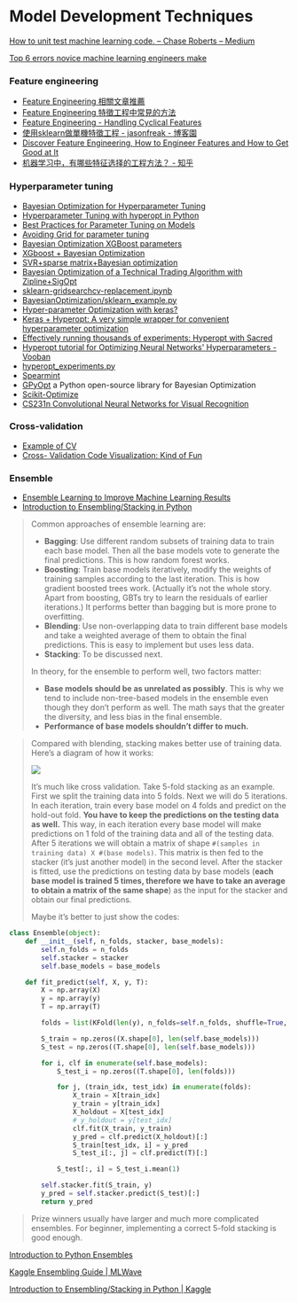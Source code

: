 # Model Development Techniques

[How to unit test machine learning code. – Chase Roberts – Medium](https://medium.com/@keeper6928/how-to-unit-test-machine-learning-code-57cf6fd81765)

[Top 6 errors novice machine learning engineers make](https://medium.com/ai³-theory-practice-business/top-6-errors-novice-machine-learning-engineers-make-e82273d394db)

### Feature engineering

* [Feature Engineering 相關文章推薦](https://medium.com/@drumrick/feature-engineering-%E7%9B%B8%E9%97%9C%E6%96%87%E7%AB%A0%E6%8E%A8%E8%96%A6-b4c2aaffe93d)
* [Feature Engineering 特徵工程中常見的方法](https://vinta.ws/code/feature-engineering.html)
* [Feature Engineering - Handling Cyclical Features](http://blog.davidkaleko.com/feature-engineering-cyclical-features.html)
* [使用sklearn做單機特徵工程 - jasonfreak - 博客園](http://www.cnblogs.com/jasonfreak/p/5448385.html)
* [Discover Feature Engineering, How to Engineer Features and How to Get Good at It](https://machinelearningmastery.com/discover-feature-engineering-how-to-engineer-features-and-how-to-get-good-at-it/)
* [机器学习中，有哪些特征选择的工程方法？ - 知乎](https://www.zhihu.com/question/28641663)

### Hyperparameter tuning

* [Bayesian Optimization for Hyperparameter Tuning](https://arimo.com/data-science/2016/bayesian-optimization-hyperparameter-tuning/)
* [Hyperparameter Tuning with hyperopt in Python](http://steventhornton.ca/hyperparameter-tuning-with-hyperopt-in-python/)
* [Best Practices for Parameter Tuning on Models](https://www.kaggle.com/c/bnp-paribas-cardif-claims-management/discussion/19083)
* [Avoiding Grid for parameter tuning](https://www.kaggle.com/c/allstate-claims-severity/discussion/24532)
* [Bayesian Optimization XGBoost parameters](https://www.kaggle.com/tilii7/bayesian-optimization-xgboost-parameters)
* [XGboost + Bayesian Optimization](https://www.kaggle.com/tilii7/xgboost-bayesian-optimization/code)
* [SVR+sparse matrix+Bayesian optimization](https://www.kaggle.com/tilii7/svr-sparse-matrix-bayesian-optimization/)
* [Bayesian Optimization of a Technical Trading Algorithm with Zipline+SigOpt](https://blog.quantopian.com/bayesian-optimization-of-a-technical-trading-algorithm-with-ziplinesigopt-2/)
* [sklearn-gridsearchcv-replacement.ipynb](https://github.com/scikit-optimize/scikit-optimize/blob/master/examples/sklearn-gridsearchcv-replacement.ipynb)
* [BayesianOptimization/sklearn\_example.py](https://github.com/fmfn/BayesianOptimization/blob/master/examples/sklearn_example.py)
* [Hyper-parameter Optimization with keras?](https://github.com/fchollet/keras/issues/1591)
* [Keras + Hyperopt: A very simple wrapper for convenient hyperparameter optimization](https://github.com/maxpumperla/hyperas)
* [Effectively running thousands of experiments: Hyperopt with Sacred](https://gab41.lab41.org/effectively-running-thousands-of-experiments-hyperopt-with-sacred-dfa53b50f1ec)
* [Hyperopt tutorial for Optimizing Neural Networks' Hyperparameters - Vooban](https://vooban.com/en/tips-articles-geek-stuff/hyperopt-tutorial-for-optimizing-neural-networks-hyperparameters/)
* [hyperopt\_experiments.py](https://github.com/Lab41/pythia/blob/master/experiments/hyperopt_experiments.py)
* [Spearmint](https://github.com/HIPS/Spearmint)
* [GPyOpt](https://sheffieldml.github.io/GPyOpt/) a Python open-source library for Bayesian Optimization
* [Scikit-Optimize](https://scikit-optimize.github.io/)
* [CS231n Convolutional Neural Networks for Visual Recognition](http://cs231n.github.io/neural-networks-3/#hyper)

### Cross-validation

* [Example of CV](https://www.kaggle.com/rspadim/off-example-of-cv/)
* [Cross- Validation Code Visualization: Kind of Fun](https://medium.com/towards-data-science/cross-validation-code-visualization-kind-of-fun-b9741baea1f8)

### Ensemble

* [Ensemble Learning to Improve Machine Learning Results](https://blog.statsbot.co/ensemble-learning-d1dcd548e936)
* [Introduction to Ensembling/Stacking in Python](https://www.kaggle.com/arthurtok/introduction-to-ensembling-stacking-in-python)

> Common approaches of ensemble learning are:
>
> * **Bagging**: Use different random subsets of training data to train each base model. Then all the base models vote to generate the final predictions. This is how random forest works.
> * **Boosting**: Train base models iteratively, modify the weights of training samples according to the last iteration. This is how gradient boosted trees work. \(Actually it’s not the whole story. Apart from boosting, GBTs try to learn the residuals of earlier iterations.\) It performs better than bagging but is more prone to overfitting.
> * **Blending**: Use non-overlapping data to train different base models and take a weighted average of them to obtain the final predictions. This is easy to implement but uses less data.
> * **Stacking**: To be discussed next.
>
> In theory, for the ensemble to perform well, two factors matter:
>
> * **Base models should be as unrelated as possibly**. This is why we tend to include non-tree-based models in the ensemble even though they don’t perform as well. The math says that the greater the diversity, and less bias in the final ensemble.
> * **Performance of base models shouldn’t differ to much.**

> Compared with blending, stacking makes better use of training data. Here’s a diagram of how it works:
>
> ![](http://7xlo8f.com1.z0.glb.clouddn.com/blog-diagram-stacking.jpg)
>
> It’s much like cross validation. Take 5-fold stacking as an example. First we split the training data into 5 folds. Next we will do 5 iterations. In each iteration, train every base model on 4 folds and predict on the hold-out fold. **You have to keep the predictions on the testing data as well.** This way, in each iteration every base model will make predictions on 1 fold of the training data and all of the testing data. After 5 iterations we will obtain a matrix of shape `#(samples in training data) X #(base models)`. This matrix is then fed to the stacker \(it’s just another model\) in the second level. After the stacker is fitted, use the predictions on testing data by base models \(**each base model is trained 5 times, therefore we have to take an average to obtain a matrix of the same shape**\) as the input for the stacker and obtain our final predictions.
>
> Maybe it’s better to just show the codes:

```python
class Ensemble(object):
    def __init__(self, n_folds, stacker, base_models):
        self.n_folds = n_folds
        self.stacker = stacker
        self.base_models = base_models

    def fit_predict(self, X, y, T):
        X = np.array(X)
        y = np.array(y)
        T = np.array(T)

        folds = list(KFold(len(y), n_folds=self.n_folds, shuffle=True, random_state=2016))

        S_train = np.zeros((X.shape[0], len(self.base_models)))
        S_test = np.zeros((T.shape[0], len(self.base_models)))

        for i, clf in enumerate(self.base_models):
            S_test_i = np.zeros((T.shape[0], len(folds)))

            for j, (train_idx, test_idx) in enumerate(folds):
                X_train = X[train_idx]
                y_train = y[train_idx]
                X_holdout = X[test_idx]
                # y_holdout = y[test_idx]
                clf.fit(X_train, y_train)
                y_pred = clf.predict(X_holdout)[:]
                S_train[test_idx, i] = y_pred
                S_test_i[:, j] = clf.predict(T)[:]

            S_test[:, i] = S_test_i.mean(1)

        self.stacker.fit(S_train, y)
        y_pred = self.stacker.predict(S_test)[:]
        return y_pred
```

> Prize winners usually have larger and much more complicated ensembles. For beginner, implementing a correct 5-fold stacking is good enough.

[Introduction to Python Ensembles](https://www.dataquest.io/blog/introduction-to-ensembles/)

[Kaggle Ensembling Guide \| MLWave](https://mlwave.com/kaggle-ensembling-guide/)

[Introduction to Ensembling/Stacking in Python \| Kaggle](https://www.kaggle.com/arthurtok/introduction-to-ensembling-stacking-in-python/notebook)


